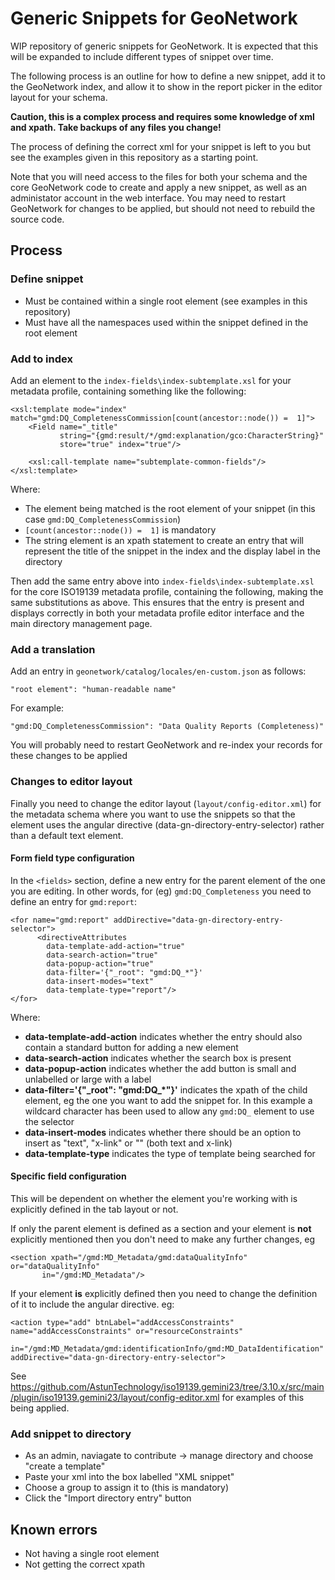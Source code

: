 # Generic Snippets for GeoNetwork

WIP repository of generic snippets for GeoNetwork. It is expected that this will be expanded to include different types of snippet over time.

The following process is an outline for how to define a new snippet, add it to the GeoNetwork index, and allow it to show in the report picker in the editor layout for your schema. 

**Caution, this is a complex process and requires some knowledge of xml and xpath. Take backups of any files you change!**

The process of defining the correct xml for your snippet is left to you but see the examples given in this repository as a starting point.

Note that you will need access to the files for both your schema and the core GeoNetwork code to create and apply a new snippet, as well as an administator account in the web interface. You may need to restart GeoNetwork for changes to be applied, but should not need to rebuild the source code.

## Process

### Define snippet

* Must be contained within a single root element (see examples in this repository)
* Must have all the namespaces used within the snippet defined in the root element

### Add to index

Add an element to the `index-fields\index-subtemplate.xsl` for your metadata profile, containing something like the following:

	<xsl:template mode="index" match="gmd:DQ_CompletenessCommission[count(ancestor::node()) =  1]">
	    <Field name="_title"
	           string="{gmd:result/*/gmd:explanation/gco:CharacterString}"
	           store="true" index="true"/>

	    <xsl:call-template name="subtemplate-common-fields"/>
	</xsl:template>


Where:

* The element being matched is the root element of your snippet (in this case `gmd:DQ_CompletenessCommission`)
* `[count(ancestor::node()) =  1]` is mandatory
* The string element is an xpath statement to create an entry that will represent the title of the snippet in the index and the display label in the directory

Then add the same entry above into `index-fields\index-subtemplate.xsl` for the core ISO19139 metadata profile, containing the following, making the same substitutions as above. This ensures that the entry is present and displays correctly in both your metadata profile editor interface and the main directory management page.


### Add a translation

Add an entry in `geonetwork/catalog/locales/en-custom.json` as follows:

	"root element": "human-readable name"

For example:

	"gmd:DQ_CompletenessCommission": "Data Quality Reports (Completeness)"

You will probably need to restart GeoNetwork and re-index your records for these changes to be applied

### Changes to editor layout

Finally you need to change the editor layout (`layout/config-editor.xml`) for the metadata schema where you want to use the snippets so that the element uses the angular directive (data-gn-directory-entry-selector) rather than a default text element.

#### Form field type configuration

In the `<fields>` section, define a new entry for the parent element of the one you are editing. In other words, for (eg) `gmd:DQ_Completeness` you need to define an entry for `gmd:report`:

	<for name="gmd:report" addDirective="data-gn-directory-entry-selector">
	      <directiveAttributes
	        data-template-add-action="true"
	        data-search-action="true"
	        data-popup-action="true"
	        data-filter='{"_root": "gmd:DQ_*"}'
	        data-insert-modes="text"
	        data-template-type="report"/>
	</for>

Where:

* **data-template-add-action** indicates whether the entry should also contain a standard button for adding a new element
* **data-search-action** indicates whether the search box is present
* **data-popup-action** indicates whether the add button is small and unlabelled or large with a label
* **data-filter='{"\_root": "gmd:DQ_*"}'** indicates the xpath of the child element, eg the one you want to add the snippet for. In this example a wildcard character has been used to allow any `gmd:DQ_` element to use the selector
* **data-insert-modes** indicates whether there should be an option to insert as "text", "x-link" or "" (both text and x-link)
* **data-template-type** indicates the type of template being searched for

#### Specific field configuration

This will be dependent on whether the element you're working with is explicitly defined in the tab layout or not.

If only the parent element is defined as a section and your element is **not** explicitly mentioned then you don't need to make any further changes, eg

	<section xpath="/gmd:MD_Metadata/gmd:dataQualityInfo" or="dataQualityInfo"
	       in="/gmd:MD_Metadata"/>

If your element **is** explicitly defined then you need to change the definition of it to include the angular directive. eg:

	<action type="add" btnLabel="addAccessConstraints" name="addAccessConstraints" or="resourceConstraints"
                  in="/gmd:MD_Metadata/gmd:identificationInfo/gmd:MD_DataIdentification" addDirective="data-gn-directory-entry-selector">

See https://github.com/AstunTechnology/iso19139.gemini23/tree/3.10.x/src/main/plugin/iso19139.gemini23/layout/config-editor.xml for examples of this being applied.

### Add snippet to directory

* As an admin, naviagate to contribute -> manage directory and choose "create a template"
* Paste your xml into the box labelled "XML snippet"
* Choose a group to assign it to (this is mandatory)
* Click the "Import directory entry" button


## Known errors

* Not having a single root element
* Not getting the correct xpath

